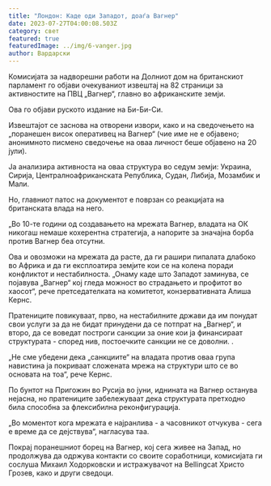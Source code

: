 ```yaml
---
title: "Лондон: Каде оди Западот, доаѓа Вагнер"
date: 2023-07-27T04:00:08.503Z
category: свет
featured: true
featuredImage: ../img/6-vanger.jpg
author: Вардарски
---
```

Комисијата за надворешни работи на Долниот дом на британскиот парламент го објави очекуваниот извештај на 82 страници за активностите на ПВЦ „Вагнер“, главно во африканските земји.

Ова го објави руското издание на Би-Би-Си.

Извештајот се заснова на отворени извори, како и на сведочењето на „поранешен висок оперативец на Вагнер“ (чие име не е објавено; анонимното писмено сведочење на оваа личност беше објавено на 20 јули).

Ја анализира активноста на оваа структура во седум земји: Украина, Сирија, Централноафриканската Република, Судан, Либија, Мозамбик и Мали.

Но, главниот патос на документот е поврзан со реакцијата на британската влада на него.

„Во 10-те години од создавањето на мрежата Вагнер, владата на ОК никогаш немаше кохерентна стратегија, а напорите за значајна борба против Вагнер беа отсутни.

Ова и овозможи на мрежата да расте, да ги рашири пипалата длабоко во Африка и да ги експлоатира земјите кои се на колена поради конфликтот и нестабилноста. „Онаму каде што Западот заминува, се појавува „Вагнер“ кој гледа можност во страдањето и профитот во хаосот“, рече претседателката на комитетот, конзервативната Алиша Кернс.

Пратениците повикуваат, прво, на нестабилните држави да им понудат свои услуги за да не бидат принудени да се потпрат на „Вагнер“, и второ, да се воведат построги санкции за оние кои ја финансираат структурата - според нив, постоечките санкции не се доволни. .

„Не сме убедени дека „санкциите“ на владата против оваа група навистина ја покриваат сложената мрежа на структури што се во основата на тоа“, рече Кернс.

По бунтот на Пригожин во Русија во јуни, иднината на Вагнер останува нејасна, но пратениците забележуваат дека структурата претходно била способна за флексибилна реконфигурација.

„Во моментот кога мрежата е најранлива - а часовникот отчукува - сега е време да се дејствува“, нагласува таа.

Покрај поранешниот борец на Вагнер, кој сега живее на Запад, но продолжува да одржува контакти со своите соработници, комисијата ги сослуша Михаил Ходорковски и истражувачот на Bellingcat Христо Грозев, како и други сведоци.